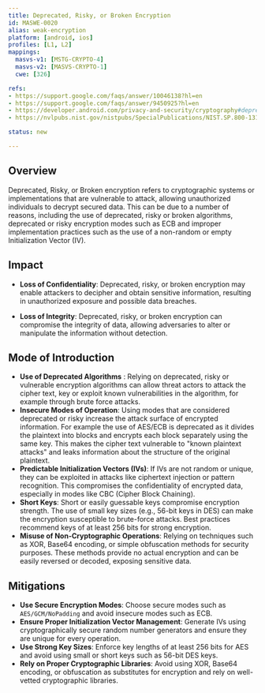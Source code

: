 ```yaml
---
title: Deprecated, Risky, or Broken Encryption
id: MASWE-0020
alias: weak-encryption
platform: [android, ios]
profiles: [L1, L2]
mappings:
  masvs-v1: [MSTG-CRYPTO-4]
  masvs-v2: [MASVS-CRYPTO-1]
  cwe: [326]

refs:
- https://support.google.com/faqs/answer/10046138?hl=en
- https://support.google.com/faqs/answer/9450925?hl=en
- https://developer.android.com/privacy-and-security/cryptography#deprecated-functionality
- https://nvlpubs.nist.gov/nistpubs/SpecialPublications/NIST.SP.800-131Ar2.pdf

status: new

---
```


## Overview

Deprecated, Risky, or Broken encryption refers to cryptographic systems or implementations that are vulnerable to attack, allowing unauthorized individuals to decrypt secured data. This  can be due to a number of reasons, including the use of deprecated, risky or broken algorithms, deprecated or risky encryption modes such as ECB and improper implementation practices such as the use of a non-random or empty Initialization Vector (IV).

## Impact

- **Loss of Confidentiality**: Deprecated, risky, or broken encryption may enable attackers to decipher and obtain sensitive information, resulting in unauthorized exposure and possible data breaches.

- **Loss of Integrity**: Deprecated, risky, or broken encryption can compromise the integrity of data, allowing adversaries to alter or manipulate the information without detection.

## Mode of Introduction

- **Use of Deprecated Algorithms** : Relying on deprecated, risky or vulnerable encryption algorithms can allow threat actors to attack the cipher text, key or exploit known vulnerabilities in the algorithm, for example through brute force attacks.
- **Insecure Modes of Operation**:  Using modes that are considered deprecated or risky increase the attack surface of encrypted information. For example the use of AES/ECB is deprecated as it divides the plaintext into blocks and encrypts each block separately using the same key. This makes the cipher text vulnerable to "known plaintext attacks" and leaks information about the structure of the original plaintext.
- **Predictable Initialization Vectors (IVs)**: If IVs are not random or unique, they can be exploited in attacks like ciphertext injection or pattern recognition. This compromises the confidentiality of encrypted data, especially in modes like CBC (Cipher Block Chaining).
- **Short Keys**: Short or easily guessable keys compromise encryption strength. The use of small key sizes (e.g., 56-bit keys in DES) can make the encryption susceptible to brute-force attacks. Best practices recommend keys of at least 256 bits for strong encryption.
- **Misuse of Non-Cryptographic Operations**: Relying on techniques such as XOR, Base64 encoding, or simple obfuscation methods for security purposes. These methods provide no actual encryption and can be easily reversed or decoded, exposing sensitive data.

## Mitigations

- **Use Secure Encryption Modes**: Choose secure modes such as `AES/GCM/NoPadding` and avoid insecure modes such as ECB.  
- **Ensure Proper Initialization Vector Management**: Generate IVs using cryptographically secure random number generators and ensure they are unique for every operation.
- **Use Strong Key Sizes**: Enforce key lengths of at least 256 bits for AES and avoid using small or short keys such as 56-bit DES keys.  
- **Rely on Proper Cryptographic Libraries**: Avoid using XOR, Base64 encoding, or obfuscation as substitutes for encryption and rely on well-vetted cryptographic libraries.
